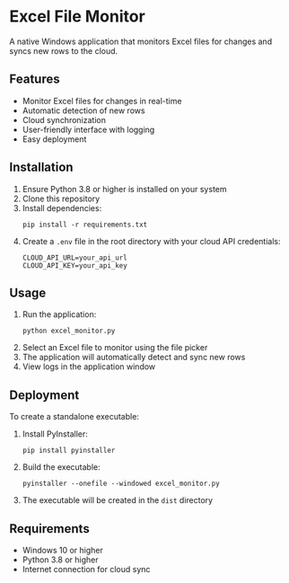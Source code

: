 # Excel File Monitor

A native Windows application that monitors Excel files for changes and syncs new rows to the cloud.

## Features

- Monitor Excel files for changes in real-time
- Automatic detection of new rows
- Cloud synchronization
- User-friendly interface with logging
- Easy deployment

## Installation

1. Ensure Python 3.8 or higher is installed on your system
2. Clone this repository
3. Install dependencies:
   ```
   pip install -r requirements.txt
   ```
4. Create a `.env` file in the root directory with your cloud API credentials:
   ```
   CLOUD_API_URL=your_api_url
   CLOUD_API_KEY=your_api_key
   ```

## Usage

1. Run the application:
   ```
   python excel_monitor.py
   ```
2. Select an Excel file to monitor using the file picker
3. The application will automatically detect and sync new rows
4. View logs in the application window

## Deployment

To create a standalone executable:
1. Install PyInstaller:
   ```
   pip install pyinstaller
   ```
2. Build the executable:
   ```
   pyinstaller --onefile --windowed excel_monitor.py
   ```
3. The executable will be created in the `dist` directory

## Requirements

- Windows 10 or higher
- Python 3.8 or higher
- Internet connection for cloud sync 